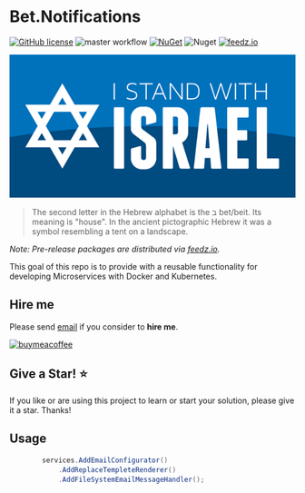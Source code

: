 # Bet.Notifications

[![GitHub license](https://img.shields.io/badge/license-MIT-blue.svg?style=flat-square)](https://raw.githubusercontent.com/kdcllc/Bet.Notifications/master/LICENSE)
![master workflow](https://github.com/kdcllc/Bet.Notifications/actions/workflows/master.yml/badge.svg)
[![NuGet](https://img.shields.io/nuget/v/Bet.Notifications.svg)](https://www.nuget.org/packages?q=Bet.Notifications)
![Nuget](https://img.shields.io/nuget/dt/Bet.Notifications)
[![feedz.io](https://img.shields.io/badge/endpoint.svg?url=https://f.feedz.io/kdcllc/bet-notifications/shield/Bet.Notifications/latest)](https://f.feedz.io/kdcllc/bet-notifications/packages/Bet.Notifications/latest/download)

![Stand With Israel](../../img/IStandWithIsrael.png)

> The second letter in the Hebrew alphabet is the ב bet/beit. Its meaning is "house". In the ancient pictographic Hebrew it was a symbol resembling a tent on a landscape.

_Note: Pre-release packages are distributed via [feedz.io](https://f.feedz.io/kdcllc/bet-notifications/nuget/index.json)._

This goal of this repo is to provide with a reusable functionality for developing Microservices with Docker and Kubernetes.

## Hire me

Please send [email](mailto:kingdavidconsulting@gmail.com) if you consider to **hire me**.

[![buymeacoffee](https://www.buymeacoffee.com/assets/img/custom_images/orange_img.png)](https://www.buymeacoffee.com/vyve0og)

## Give a Star! :star:

If you like or are using this project to learn or start your solution, please give it a star. Thanks!

## Usage

```csharp
        services.AddEmailConfigurator()
            .AddReplaceTempleteRenderer()
            .AddFileSystemEmailMessageHandler();
```
